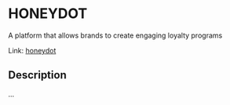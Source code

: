# HONEYDOT
A platform that allows brands to create engaging loyalty programs

Link: [honeydot](https://google.com)

## Description
...

